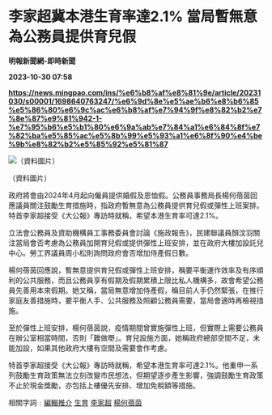 # 李家超冀本港生育率達2.1% 當局暫無意為公務員提供育兒假
**明報新聞網-即時新聞**

**2023-10-30 07:58**

**https://news.mingpao.com/ins/%e6%b8%af%e8%81%9e/article/20231030/s00001/1698640763247/%e6%9d%8e%e5%ae%b6%e8%b6%85%e5%86%80%e6%9c%ac%e6%b8%af%e7%94%9f%e8%82%b2%e7%8e%87%e9%81%942-1-%e7%95%b6%e5%b1%80%e6%9a%ab%e7%84%a1%e6%84%8f%e7%82%ba%e5%85%ac%e5%8b%99%e5%93%a1%e6%8f%90%e4%be%9b%e8%82%b2%e5%85%92%e5%81%87**

![（資料圖片）](https://fs.mingpao.com/ins/20231030/s00001/f4c737b2f967a834aee962505ea6a2ca.jpg)

（資料圖片）

政府將會由2024年4月起向僱員提供婚假及恩恤假。公務員事務局長楊何蓓茵回應議員關注鼓勵生育措施時，指政府暫無意為公務員提供育兒假或彈性上班案排。特首李家超接受《大公報》專訪時就稱，希望本港生育率可達2.1%。

立法會公務員及資助機構員工事務委員會討論《施政報告》，民建聯議員顏汶羽關注當局會否考慮為公務員加開育兒假或提供彈性上班安排，並在政府大樓加設託兒中心。勞工界議員周小松則詢問政府會否增加侍產假日數。

楊何蓓茵回應說，暫無意提供育兒假或彈性上班安排，稱要平衡運作效率及有序順利的公共服務，而且公務員享有假期及假期累積上限比私人機構多，故會希望公務員先善用本來假期。她又稱，當局無意增加侍產假，稱目前人手仍然緊張，在推行家庭友善措施時，要平衡人手、公共服務及照顧公務員需要，當局會適時再檢視措施。

至於彈性上班安排，楊何蓓茵說，疫情期間曾實施彈性上班，但實際上需要公務員在辦公室相當時間，否則「難做嘢」。育兒設施方面，她稱政府總部空間不足，未能加設，如果其他政府大樓有空間及需要會作考慮。

特首李家超接受《大公報》專訪時就稱，希望本港生育率可達2.1%。他重申一系列鼓勵生育政策無法立刻改變市民想法，但期望逐步產生影響，強調鼓勵生育政策不止於現金獎勵，亦包括上樓優先安排、增加免稅額等措施。

相關字詞﹕[編輯推介](https://news.mingpao.com/ins/%e6%b8%af%e8%81%9e/article/20231030/s00001/php/search2.php?pnssection=all&inssection=all&searchtype=A&keywords=%E7%B7%A8%E8%BC%AF%E6%8E%A8%E4%BB%8B) [生育](https://news.mingpao.com/ins/%e6%b8%af%e8%81%9e/article/20231030/s00001/php/search2.php?pnssection=all&inssection=all&searchtype=A&keywords=%E7%94%9F%E8%82%B2) [李家超](https://news.mingpao.com/ins/%e6%b8%af%e8%81%9e/article/20231030/s00001/php/search2.php?pnssection=all&inssection=all&searchtype=A&keywords=%E6%9D%8E%E5%AE%B6%E8%B6%85) [楊何蓓茵](https://news.mingpao.com/ins/%e6%b8%af%e8%81%9e/article/20231030/s00001/php/search2.php?pnssection=all&inssection=all&searchtype=A&keywords=%E6%A5%8A%E4%BD%95%E8%93%93%E8%8C%B5)